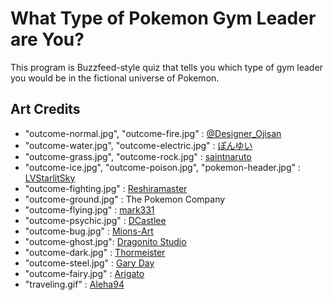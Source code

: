 # What Type of Pokemon Gym Leader are You?
This program is Buzzfeed-style quiz that tells you which type of gym leader you would be in the fictional universe of Pokemon.


## Art Credits
- "outcome-normal.jpg", "outcome-fire.jpg" : [@Designer_Ojisan](https://twitter.com/designer_ojisan)
- "outcome-water.jpg", "outcome-electric.jpg" : [ぽんゆい](https://www.pixiv.net/en/users/13270206)
- "outcome-grass.jpg", "outcome-rock.jpg" : [saintnaruto](https://www.deviantart.com/saintnaruto/gallery)
- "outcome-ice.jpg", "outcome-poison.jpg", "pokemon-header.jpg" : [LVStarlitSky](https://www.deviantart.com/lvstarlitsky)
- "outcome-fighting.jpg" : [Reshiramaster](https://www.deviantart.com/reshiramaster/gallery)
- "outcome-ground.jpg" : The Pokemon Company
- "outcome-flying.jpg" : [mark331](https://www.deviantart.com/mark331/gallery)
- "outcome-psychic.jpg" : [DCastlee](https://medibang.com/u/Dcastlee/)
- "outcome-bug.jpg" : [Mions-Art](https://www.deviantart.com/mions-art/art/Bug-type-Pokemon-1-907702456)
- "outcome-ghost.jpg": [Dragonito Studio](https://www.artstation.com/dragonito_studio)
- "outcome-dark.jpg" : [Thormeister](https://www.deviantart.com/thormeister/art/Dark-Pokemon-526568243)
- "outcome-steel.jpg" : [Gary Day](https://aminoapps.com/c/pokemon/page/item/steel-type-fan-art/8GhX_In6RlNZNBjP6G7kePqx66o4Qg)
- "outcome-fairy.jpg" : [Arigato](https://aminoapps.com/c/pokemon/page/blog/top-10-fairy-type-pokemon/WzhX_uRdWbBvGbWBXZ8lWl2nYmjD4n)
- "traveling.gif" : [Aleha94](https://www.deviantart.com/aleha84/art/Flight-910578956)
